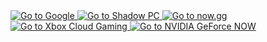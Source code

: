 <!-- Google Button -->
<a href="https://www.google.com" target="_blank">
  <img 
    src="https://img.shields.io/badge/GOOGLE-Click%20Here-ff0000?style=for-the-badge&logo=google&logoColor=white" 
    alt="Go to Google"
  >
</a>

<!-- Shadow PC Button -->
<a href="https://pc.shadow.tech" target="_blank">
  <img 
    src="https://img.shields.io/badge/SHADOW%20PC-Visit%20Site-6f42c1?style=for-the-badge&logo=icloud&logoColor=white" 
    alt="Go to Shadow PC"
  >
</a>

<!-- now.gg Button -->
<a href="https://now.gg" target="_blank">
  <img 
    src="https://img.shields.io/badge/NOW.GG-Play%20Games-ff69b4?style=for-the-badge&logo=googlechrome&logoColor=white" 
    alt="Go to now.gg"
  >
</a>

<!-- Xbox Cloud Gaming Button -->
<a href="https://www.xbox.com/en-US/play" target="_blank">
  <img 
    src="https://img.shields.io/badge/XBOX%20CLOUD%20GAMING-Play%20Now-107C10?style=for-the-badge&logo=xbox&logoColor=white" 
    alt="Go to Xbox Cloud Gaming"
  >
</a>

<!-- NVIDIA GeForce NOW Button -->
<a href="https://www.nvidia.com/en-us/geforce-now/" target="_blank">
  <img 
    src="https://img.shields.io/badge/NVIDIA%20GEFORCE%20NOW-Play%20Now-76B900?style=for-the-badge&logo=nvidia&logoColor=white" 
    alt="Go to NVIDIA GeForce NOW"
  >
</a>
